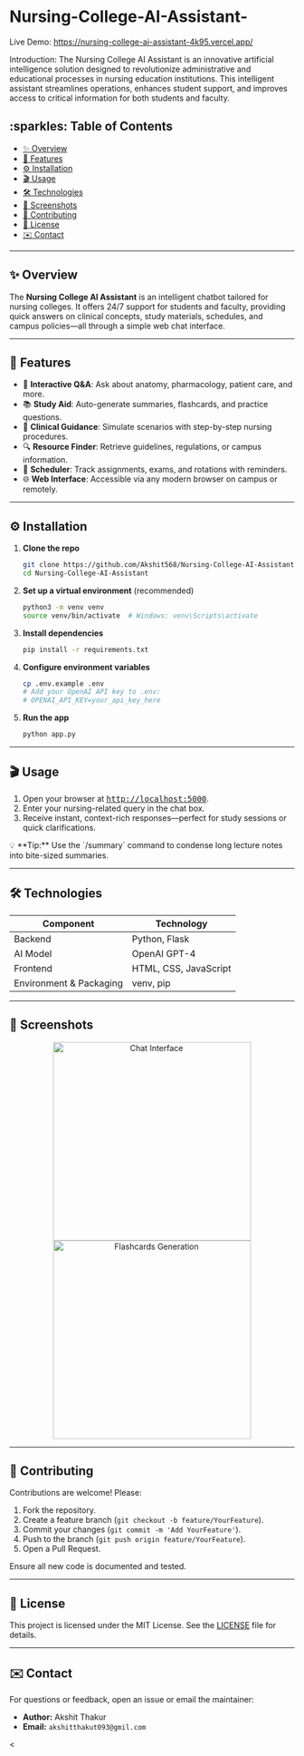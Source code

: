 # Nursing-College-AI-Assistant-
Live Demo: https://nursing-college-ai-assistant-4k95.vercel.app/

Introduction:
The Nursing College AI Assistant is an innovative artificial intelligence solution designed to revolutionize administrative and educational processes in nursing education institutions. This intelligent assistant streamlines operations, enhances student support, and improves access to critical information for both students and faculty.




## \:sparkles: Table of Contents

* [✨ Overview](#-overview)
* [🚀 Features](#-features)
* [⚙️ Installation](#️-installation)
* [🎬 Usage](#-usage)
* [🛠️ Technologies](#️-technologies)
* [📸 Screenshots](#-screenshots)
* [🤝 Contributing](#-contributing)
* [📄 License](#-license)
* [✉️ Contact](#️-contact)

---

## ✨ Overview

The **Nursing College AI Assistant** is an intelligent chatbot tailored for nursing colleges. It offers 24/7 support for students and faculty, providing quick answers on clinical concepts, study materials, schedules, and campus policies—all through a simple web chat interface.

---

## 🚀 Features

* 💬 **Interactive Q\&A**: Ask about anatomy, pharmacology, patient care, and more.
* 📚 **Study Aid**: Auto-generate summaries, flashcards, and practice questions.
* 🏥 **Clinical Guidance**: Simulate scenarios with step-by-step nursing procedures.
* 🔍 **Resource Finder**: Retrieve guidelines, regulations, or campus information.
* 📅 **Scheduler**: Track assignments, exams, and rotations with reminders.
* 🌐 **Web Interface**: Accessible via any modern browser on campus or remotely.

---

## ⚙️ Installation

1. **Clone the repo**

   ```bash
   git clone https://github.com/Akshit568/Nursing-College-AI-Assistant.git
   cd Nursing-College-AI-Assistant
   ```

2. **Set up a virtual environment** (recommended)

   ```bash
   python3 -m venv venv
   source venv/bin/activate  # Windows: venv\Scripts\activate
   ```

3. **Install dependencies**

   ```bash
   pip install -r requirements.txt
   ```

4. **Configure environment variables**

   ```bash
   cp .env.example .env
   # Add your OpenAI API key to .env:
   # OPENAI_API_KEY=your_api_key_here
   ```

5. **Run the app**

   ```bash
   python app.py
   ```

---

## 🎬 Usage

1. Open your browser at <kbd>[http://localhost:5000](http://localhost:5000)</kbd>.
2. Enter your nursing-related query in the chat box.
3. Receive instant, context-rich responses—perfect for study sessions or quick clarifications.

<aside>
  💡 **Tip:** Use the `/summary` command to condense long lecture notes into bite-sized summaries.
</aside>

---

## 🛠️ Technologies

| Component               | Technology            |
| ----------------------- | --------------------- |
| Backend                 | Python, Flask         |
| AI Model                | OpenAI GPT-4          |
| Frontend                | HTML, CSS, JavaScript |
| Environment & Packaging | venv, pip             |

---

## 📸 Screenshots

<p align="center">
  <img src="assets/screenshot-chat.png" alt="Chat Interface" width="350">
  <img src="assets/screenshot-flashcards.png" alt="Flashcards Generation" width="350">
</p>

---

## 🤝 Contributing

Contributions are welcome! Please:

1. Fork the repository.
2. Create a feature branch (`git checkout -b feature/YourFeature`).
3. Commit your changes (`git commit -m 'Add YourFeature'`).
4. Push to the branch (`git push origin feature/YourFeature`).
5. Open a Pull Request.

Ensure all new code is documented and tested.

---

## 📄 License

This project is licensed under the MIT License. See the [LICENSE](LICENSE) file for details.

---

## ✉️ Contact

For questions or feedback, open an issue or email the maintainer:

* **Author:** Akshit Thakur
* **Email:** `akshitthakut093@gmil.com`

<













